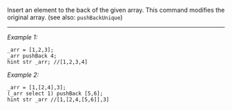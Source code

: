 Insert an element to the back of the given array. This command modifies the original array. (see also: `pushBackUnique`)


---
*Example 1:*
```sqf
_arr = [1,2,3];
_arr pushBack 4;
hint str _arr; //[1,2,3,4]
```

*Example 2:*
```sqf
_arr = [1,[2,4],3];
(_arr select 1) pushBack [5,6];
hint str _arr //[1,[2,4,[5,6]],3]
```